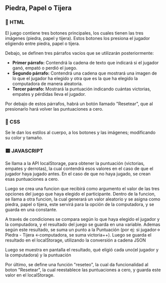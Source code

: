 
<h2>Piedra, Papel o Tijera</h2>

<h3>🔶 HTML</h3>
<p>El juego contiene tres botones principales, los cuales tienen las tres imágenes (piedra, papel y tijera). Estos botones los presiona el jugador eligiendo entre piedra, papel o tijera.</p>

<p>Debajo, se definen tres párrafos vacíos que se utilizarán posteriormente:</p>
<ul>
  <li><strong>Primer párrafo:</strong> Contendrá la cadena de texto que indicará si el jugador ganó, empató o perdió el juego.</li>
  <li><strong>Segundo párrafo:</strong> Contendrá una cadena que mostrará una imagen de lo que el jugador ha elegido y otra que es la que ha elegido la computadora de manera aleatoria.</li>
  <li><strong>Tercer párrafo:</strong> Mostrará la puntuación indicando cuántas victorias, empates y pérdidas lleva el jugador.</li>
</ul>

<p>Por debajo de estos párrafos, habrá un botón llamado "Resetear", que al presionarlo hará volver las puntuaciones a cero.</p>

<h3>🔷 CSS</h3>
<p>Se le dan los estilos al cuerpo, a los botones y las imágenes; modificando su color y tamaño.</p>

<h3>🟨 JAVASCRIPT</h3>
<p>Se llama a la API localStorage, para obtener la puntuación (victorias, empates y derrotas), la cual contendrá esos valores en el caso de que el jugador haya jugado antes. En el caso de que no haya jugado, se crean esas puntuaciones a cero.</p>
<p>Luego se crea una funcion que recibirá como argumento el valor de las tres opciones del juego que haya elegido el participante. Dentro de la funcion, se llama a otra funcion, la cual generará un valor aleatorio y se asigna como piedra, papel o tijera, este servirá para la opción de la computadora, y se guarda en una constante.</p>
<p>A través de condiciones se compara según lo que haya elegido el jugador y la computadora, y el resultado del juego se guarda en una variable. Ademas según este resultado, se suma un punto a la Puntuación (por ej: si jugador-> Piedra - Tijera <-computadora, se suma victoria++). Luego se guarda el resultado en el localStorage, utilizando la conversión a cadena JSON</p>
<p>Luego se muestra en pantalla el resultado, qué eligió cada uno(el jugador y la computadora) y la puntuación</p>
<P>Por último, se define una función "reseteo", la cual da funcionalidad al boton "Resetear", la cual reestablece las puntuaciones a cero, y guarda este valor en el localStorage.</P>


